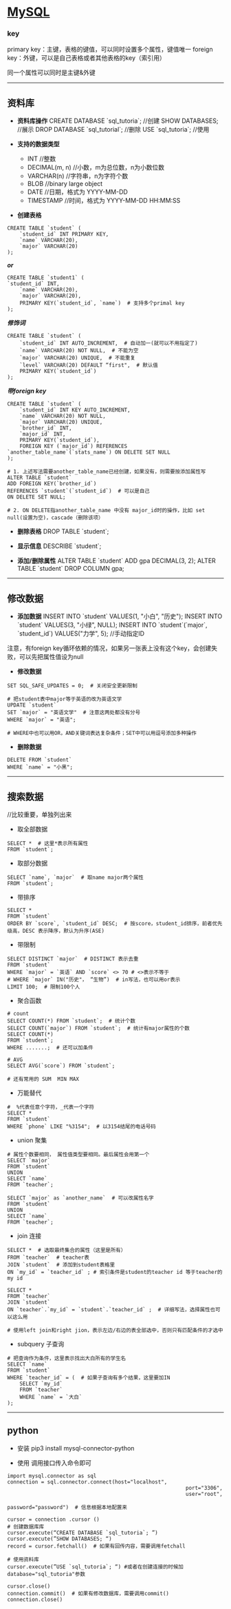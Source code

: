 # [MySQL](https://github.com/iLovEing/notebook/issues/22)

### key
primary key：主键，表格的键值，可以同时设置多个属性，键值唯一
foreign key：外键，可以是自己表格或者其他表格的key（索引用）

同一个属性可以同时是主键&外键

---

## 资料库

- **资料库操作**
CREATE DATABASE \`sql_tutoria\`;  //创建
SHOW DATABASES;  //展示
DROP DATABASE \`sql_tutorial\`;  //删除
USE \`sql_tutoria\`; //使用

- **支持的数据类型**
  - INT                        //整数
  - DECIMAL(m, n)     //小数，m为总位数，n为小数位数
  - VARCHAR(n)         //字符串，n为字符个数
  - BLOB                     //binary large object
  - DATE                     //日期，格式为 YYYY-MM-DD
  - TIMESTAMP          //时间，格式为 YYYY-MM-DD HH:MM:SS

- **创建表格**
```
CREATE TABLE `student` (
    `student_id` INT PRIMARY KEY,
    `name` VARCHAR(20),
    `major` VARCHAR(20)
);
```
***or***
```
CREATE TABLE `student1` (
`student_id` INT,
    `name` VARCHAR(20),
    `major` VARCHAR(20),
    PRIMARY KEY(`student_id`, `name`)  # 支持多个primal key
);
```
***修饰词***
```
CREATE TABLE `student` (
    `student_id` INT AUTO_INCREMENT,  # 自动加一(就可以不用指定了)
    `name` VARCHAR(20) NOT NULL,  # 不能为空
    `major` VARCHAR(20) UNIQUE,  # 不能重复
    `level` VARCHAR(20) DEFAULT “first",  # 默认值
    PRIMARY KEY(`student_id`)
);
```
***带foreign key***
```
CREATE TABLE `student` (
    `student_id` INT KEY AUTO_INCREMENT,
    `name` VARCHAR(20) NOT NULL,
    `major` VARCHAR(20) UNIQUE,
    `brother_id` INT,
    `major_id` INT,
    PRIMARY KEY(`student_id`),
    FOREIGN KEY (`major_id`) REFERENCES `another_table_name`(`stats_name`) ON DELETE SET NULL
);

# 1. 上述写法需要another_table_name已经创建，如果没有，则需要按添加属性写
ALTER TABLE `student`
ADD FOREIGN KEY(`brother_id`)
REFERENCES `student`(`student_id`)  # 可以是自己
ON DELETE SET NULL;

# 2. ON DELETE指another_table_name 中没有 major_id时的操作，比如 set null(设置为空)，cascade（删除该项）
```

- **删除表格**
DROP TABLE \`student\`;

- **显示信息**
DESCRIBE \`student\`;

- **添加/删除属性**
ALTER TABLE \`student\` ADD gpa DECIMAL(3, 2);
ALTER TABLE \`student\` DROP COLUMN gpa;


---

## 修改数据

- **添加数据**
INSERT INTO \`student\` VALUES(1, "小白", "历史");
INSERT INTO \`student\` VALUES(3, "小绿", NULL);
INSERT INTO \`student\`(\`major\`, \`student_id\`) VALUES("力学", 5); //手动指定ID

注意，有foreign key循环依赖的情况，如果另一张表上没有这个key，会创建失败，可以先把属性值设为null

- **修改数据**
```
SET SQL_SAFE_UPDATES = 0;  # 关闭安全更新限制

# 把student表中major等于英语的改为英语文学
UPDATE `student`
SET `major` = "英语文学"  # 注意这两处都没有分号
WHERE `major` = "英语";

# WHERE中也可以用OR，AND关键词表达复杂条件；SET中可以用逗号添加多种操作
```

- **删除数据**
```
DELETE FROM `student`
WHERE `name` = "小黑";
```


---

## 搜索数据
//比较重要，单独列出来

- 取全部数据
```
SELECT *  # 这里*表示所有属性
FROM `student`;
```

- 取部分数据
```
SELECT `name`, `major`  # 取name major两个属性
FROM `student`;
```

- 带排序
```
SELECT *
FROM `student`
ORDER BY `score`, `student_id` DESC;  # 按score，student_id排序，前者优先级高，DESC 表示降序，默认为升序(ASE)
```

- 带限制 
```
SELECT DISTINCT `major`  # DISTINCT 表示去重
FROM `student`
WHERE `major` = `英语` AND `score` <> 70 # <>表示不等于
# WHERE `major` IN("历史"， “生物”)  # in写法，也可以用or表示
LIMIT 100;  # 限制100个人
```

- 聚合函数
```
# count
SELECT COUNT(*) FROM `student`;  # 统计个数
SELECT COUNT(`major`) FROM `student`;  # 统计有major属性的个数
SELECT COUNT(*)
FROM `student`;
WHERE .......;  # 还可以加条件

# AVG
SELECT AVG(`score`) FROM `student`;

# 还有常用的 SUM  MIN MAX
```

- 万能替代
```
#  %代表任意个字符，_代表一个字符
SELECT *
FROM `student`
WHERE `phone` LIKE "%3154";  # 以3154结尾的电话号码
```

- union 聚集
```
# 属性个数要相同， 属性值类型要相同。最后属性会用第一个
SELECT `major`
FROM `student`
UNION
SELECT `name`
FROM `teacher`;

SELECT `major` as `another_name`  # 可以改属性名字
FROM `student`
UNION
SELECT `name`
FROM `teacher`;
```

- join 连接
```
SELECT *  # 选取最终集合的属性（这里是所有）
FROM `teacher`  # teacher表
JOIN `student`  # 添加到student表格里
ON `my_id` = `teacher_id` ; # 索引条件是student的teacher id 等于teacher的my id

SELECT * 
FROM `teacher`
JOIN `student`
ON `teacher`.`my_id` = `student`.`teacher_id` ;  # 详细写法，选择属性也可以这么用

# 使用left join和right jion，表示左边/右边的表全部选中，否则只有匹配条件的才选中
```


- subquery 子查询
```
# 把查询作为条件，这里表示找出大白所有的学生名
SELECT `name`
FROM `student`
WHERE `teacher_id` = (  # 如果子查询有多个结果，这里要加IN
    SELECT `my_id`
    FROM `teacher`
    WHERE `name` = `大白`
);
```


---

## python

- 安装
pip3 install mysql-connector-python

- 使用
调用接口传入命令即可
```
import mysql.connector as sql
connection = sql.connector.connect(host="localhost",
                                                          port="3306",
                                                          user="root",
                                                          password="password")  # 信息根据本地配置来

cursor = connection .cursor ()
# 创建数据库库
cursor.execute(“CREATE DATABASE `sql_tutoria`; ”)
cursor.execute(”SHOW DATABASES; “)
record = cursor.fetchall()  # 如果有回传内容，需要调用fetchall

# 使用资料库
cursor.execute(”USE `sql_tutoria`; “) #或者在创建连接的时候加database="sql_tutoria"参数

cursor.close()
connection.commit()  # 如果有修改数据库，需要调用commit()
connection.close()
```
